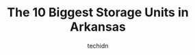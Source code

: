 ---
layout: ampstory
image: https://i0.wp.com/paketmu.com/wp-content/uploads/2023/06/big-oaks-self-storage-llc-0-in-arkansas-1686370298.jpeg?resize=640,853
author: techidn
featured: false
description: Explore the diverse Storage Unit scene in Arkansas, home to an incredible selection of 10 establishments catering to every taste. Whether youre in search of iconic favorites or undiscovered
title: The 10 Biggest Storage Units in Arkansas
cover:
   title: The 10 Biggest Storage Units in Arkansas
   subtitle: RICKPATE
   background: https://paketmu.com/wp-content/uploads/2023/06/big-oaks-self-storage-llc-0-in-arkansas-1686370298.jpeg

pages: 
 - layout: thirds
   top: <h1>#1 Conway U Storage</h1>
   bottom: "<p>Rented from Conway U Storage for probably 6 years. Great customer experience. No problems. When my door broke, it was fixed very quickly. Great people to work with.</p>"
   background: https://paketmu.com/wp-content/uploads/2023/06/big-oaks-self-storage-llc-1-in-arkansas-1686370299.jpeg
   backgroundblur: true
 - layout: thirds
   top: <h1>#2 Sherwood U Storage</h1>
   bottom: "<p>Wonderful experience! Just checked out but had nothing but very courteous help all along the way.  We have rented here before and actually waited to move some stuff out o</p>"
   background: https://paketmu.com/wp-content/uploads/2023/06/big-oaks-self-storage-llc-2-in-arkansas-1686370300.jpeg
   cta:
      link: https://paketmu.com/the-10-biggest-storage-units-in-arkansas/
      text: The 10 Biggest Storage Units in Arkansas
 - layout: thirds
   top: <h1>#3 Superior Storage - Joyce Blvd</h1>
   bottom: "<p>Overall I am giving a generous two stars because of the two rent increases by the company in a period of 1 year and ten months.  In the first year they raised the rent 10</p>"
   background: https://paketmu.com/wp-content/uploads/2023/06/big-oaks-self-storage-llc-3-in-arkansas-1686370301.jpeg
   cta:
      link: https://paketmu.com/the-10-biggest-storage-units-in-arkansas/
      text: The 10 Biggest Storage Units in Arkansas
 - layout: thirds
   top: <h1>#4 Midgard Self Storage</h1>
   bottom: "<p>3715 Prince St, Conway, AR 72034, United States</p>"
   background: https://images.unsplash.com/photo-1608411404720-c8f0417bcdba?ixlib=rb-4.0.3&ixid=MnwxMjA3fDB8MHxwaG90by1wYWdlfHx8fGVufDB8fHx8&auto=format&fit=crop&w=640&h=853&q=80
   cta:
      link: https://paketmu.com/the-10-biggest-storage-units-in-arkansas/
      text: The 10 Biggest Storage Units in Arkansas
 - layout: thirds
   top: <h1>#5 Southern Storage</h1>
   bottom: "<p>1551 Main Dr, Fayetteville, AR 72704, United States</p>"
   background: https://images.unsplash.com/photo-1536745287225-21d689278fd1?ixlib=rb-4.0.3&ixid=MnwxMjA3fDB8MHxwaG90by1wYWdlfHx8fGVufDB8fHx8&auto=format&fit=crop&w=640&h=853&q=80
   cta:
      link: https://paketmu.com/the-10-biggest-storage-units-in-arkansas/
      text: The 10 Biggest Storage Units in Arkansas
 - layout: thirds
   top: <h1>#6 Sherwood Self Storage</h1>
   bottom: "<p>220 Jan Dr, Sherwood, AR 72120, United States</p>"
   background: https://images.unsplash.com/photo-1580610447943-1bfbef5efe07?ixlib=rb-4.0.3&ixid=MnwxMjA3fDB8MHxwaG90by1wYWdlfHx8fGVufDB8fHx8&auto=format&fit=crop&w=640&h=853&q=80
   cta:
      link: https://paketmu.com/the-10-biggest-storage-units-in-arkansas/
      text: The 10 Biggest Storage Units in Arkansas
 - layout: thirds
   top: <h1>#7 Gateway Self Storage</h1>
   bottom: "<p>7101 Vestal Blvd, Maumelle, AR 72113, United States</p>"
   background: https://images.unsplash.com/photo-1564951434112-64d74cc2a2d7?ixlib=rb-4.0.3&ixid=MnwxMjA3fDB8MHxwaG90by1wYWdlfHx8fGVufDB8fHx8&auto=format&fit=crop&w=640&h=853&q=80
   cta:
      link: https://paketmu.com/the-10-biggest-storage-units-in-arkansas/
      text: The 10 Biggest Storage Units in Arkansas
 - layout: thirds
   middle: Continue reading...
   background: https://images.unsplash.com/photo-1615749413727-825b59a857b5?ixlib=rb-4.0.3&ixid=MnwxMjA3fDB8MHxwaG90by1wYWdlfHx8fGVufDB8fHx8&auto=format&fit=crop&w=640&h=853&q=80
   cta:
      link: https://paketmu.com/the-10-biggest-storage-units-in-arkansas/
      text: The 10 Biggest Storage Units in Arkansas
      
---